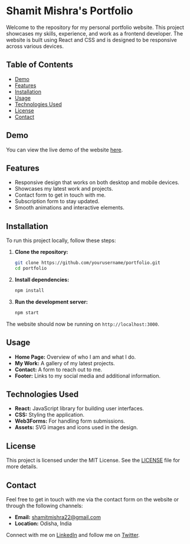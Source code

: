 # Shamit Mishra's Portfolio

Welcome to the repository for my personal portfolio website. This project showcases my skills, experience, and work as a frontend developer. The website is built using React and CSS and is designed to be responsive across various devices.

## Table of Contents

- [Demo](#demo)
- [Features](#features)
- [Installation](#installation)
- [Usage](#usage)
- [Technologies Used](#technologies-used)
- [License](#license)
- [Contact](#contact)

## Demo

You can view the live demo of the website [here](#).

## Features

- Responsive design that works on both desktop and mobile devices.
- Showcases my latest work and projects.
- Contact form to get in touch with me.
- Subscription form to stay updated.
- Smooth animations and interactive elements.

## Installation

To run this project locally, follow these steps:

1. **Clone the repository:**
   ```bash
   git clone https://github.com/yourusername/portfolio.git
   cd portfolio
   ```

2. **Install dependencies:**
   ```bash
   npm install
   ```

3. **Run the development server:**
   ```bash
   npm start
   ```

The website should now be running on `http://localhost:3000`.

## Usage

- **Home Page:** Overview of who I am and what I do.
- **My Work:** A gallery of my latest projects.
- **Contact:** A form to reach out to me.
- **Footer:** Links to my social media and additional information.

## Technologies Used

- **React:** JavaScript library for building user interfaces.
- **CSS:** Styling the application.
- **Web3Forms:** For handling form submissions.
- **Assets:** SVG images and icons used in the design.

## License

This project is licensed under the MIT License. See the [LICENSE](LICENSE) file for more details.

## Contact

Feel free to get in touch with me via the contact form on the website or through the following channels:

- **Email:** shamitmishra22@gmail.com
- **Location:** Odisha, India

Connect with me on [LinkedIn](#) and follow me on [Twitter](#).
